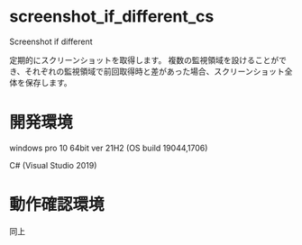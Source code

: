 # screenshot_if_different_cs
Screenshot if different

定期的にスクリーンショットを取得します。
複数の監視領域を設けることができ、それぞれの監視領域で前回取得時と差があった場合、スクリーンショット全体を保存します。

# 開発環境

windows pro 10 64bit ver 21H2 (OS build 19044,1706)

C# (Visual Studio 2019)

# 動作確認環境

同上
